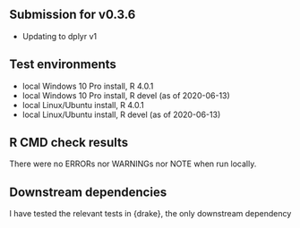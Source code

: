 ## Submission for v0.3.6
*  Updating to dplyr v1

## Test environments
* local Windows 10 Pro install, R 4.0.1
* local Windows 10 Pro install, R devel (as of 2020-06-13)
* local Linux/Ubuntu install, R 4.0.1
* local Linux/Ubuntu install, R devel (as of 2020-06-13)

## R CMD check results
There were no ERRORs nor WARNINGs nor NOTE when run locally.


## Downstream dependencies
I have tested the relevant tests in {drake}, the only downstream dependency
